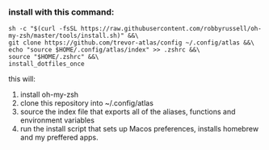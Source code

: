 ### install with this command:
```
sh -c "$(curl -fsSL https://raw.githubusercontent.com/robbyrussell/oh-my-zsh/master/tools/install.sh)" &&\
git clone https://github.com/trevor-atlas/config ~/.config/atlas &&\
echo "source $HOME/.config/atlas/index" >> .zshrc &&\
source "$HOME/.zshrc" &&\
install_dotfiles_once
```

this will:
1. install oh-my-zsh
2. clone this repository into ~/.config/atlas
3. source the index file that exports all of the aliases, functions and environment variables
4. run the install script that sets up Macos preferences, installs homebrew and my preffered apps.
